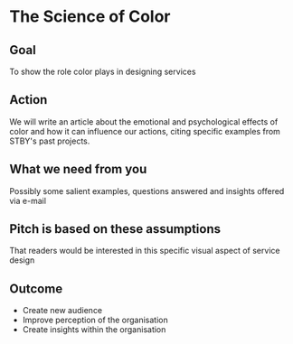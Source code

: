 # The Science of Color

## Goal

To show the role color plays in designing services

## Action

We will write an article about the emotional and psychological effects of color and how it can influence our actions, citing specific examples from STBY's past projects.

## What we need from you

Possibly some salient examples, questions answered and insights offered via e-mail

## Pitch is based on these assumptions

That readers would be interested in this specific visual aspect of service design

## Outcome

* Create new audience
* Improve perception of the organisation
* Create insights within the organisation
